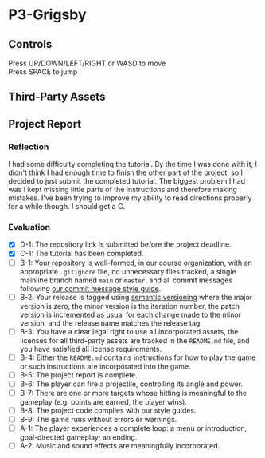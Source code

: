 # P3-Grigsby
## Controls
Press UP/DOWN/LEFT/RIGHT or WASD to move
<br>Press SPACE to jump
## Third-Party Assets
## Project Report
### Reflection
I had some difficulty completing the tutorial.  By the time I was done with it, I didn't think I had enough time to finish the other part of the project, so I decided to just submit the completed tutorial.  The biggest problem I had was I kept missing little parts of the instructions and therefore making mistakes.  I've been trying to improve my ability to read directions properly for a while though.  I should get a C.
### Evaluation
- [X] D-1: The repository link is submitted before the project deadline.
- [X] C-1: The tutorial has been completed.
- [ ] B-1: Your repository is well-formed, in our course organization, with an appropriate <code>.gitignore</code> file, no unnecessary files tracked, a single mainline branch named <code>main</code> or <code>master</code>, and all commit messages following <a href="https://cbea.ms/git-commit/">our commit message style guide</a>.
- [ ] B-2: Your release is tagged using <a href="https://semver.org/">semantic versioning</a> where the major version is zero, the minor version is the iteration number, the patch version is incremented as usual for each change made to the minor version, and the release name matches the release tag.
- [ ] B-3: You have a clear legal right to use all incorporated assets, the licenses for all third-party assets are tracked in the <code>README.md</code> file, and you have satisfied all license requirements.
- [ ] B-4: Either the <code>README.md</code> contains instructions for how to play the game or such instructions are incorporated into the game.
- [ ] B-5: The project report is complete.
- [ ] B-6: The player can fire a projectile, controlling its angle and power.
- [ ] B-7: There are one or more targets whose hitting is meaningful to the gameplay (e.g. points are earned, the player wins).
- [ ] B-8: The project code complies with our style guides.
- [ ] B-9: The game runs without errors or warnings.
- [ ] A-1: The player experiences a complete loop: a menu or introduction; goal-directed gameplay; an ending.
- [ ] A-2: Music and sound effects are meaningfully incorporated.
